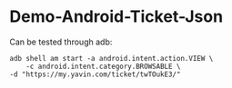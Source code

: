 # Demo-Android-Ticket-Json

Can be tested through adb:
```shell
adb shell am start -a android.intent.action.VIEW \
    -c android.intent.category.BROWSABLE \
-d "https://my.yavin.com/ticket/twTOukE3/"
```
